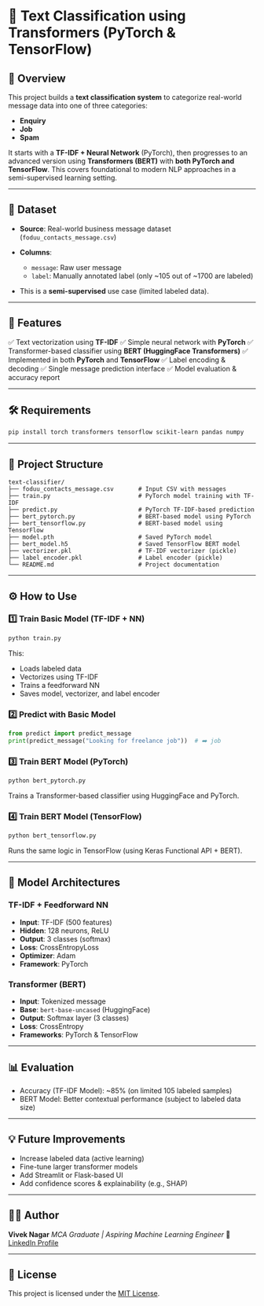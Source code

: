 # 🧠 Text Classification using Transformers (PyTorch & TensorFlow)

## 📌 Overview

This project builds a **text classification system** to categorize real-world message data into one of three categories:

* **Enquiry**
* **Job**
* **Spam**

It starts with a **TF-IDF + Neural Network** (PyTorch), then progresses to an advanced version using **Transformers (BERT)** with **both PyTorch and TensorFlow**. This covers foundational to modern NLP approaches in a semi-supervised learning setting.

---

## 📂 Dataset

* **Source**: Real-world business message dataset (`foduu_contacts_message.csv`)
* **Columns**:

  * `message`: Raw user message
  * `label`: Manually annotated label (only \~105 out of \~1700 are labeled)
* This is a **semi-supervised** use case (limited labeled data).

---

## 🚀 Features

✅ Text vectorization using **TF-IDF**
✅ Simple neural network with **PyTorch**
✅ Transformer-based classifier using **BERT (HuggingFace Transformers)**
✅ Implemented in both **PyTorch** and **TensorFlow**
✅ Label encoding & decoding
✅ Single message prediction interface
✅ Model evaluation & accuracy report

---

## 🛠️ Requirements

```bash
pip install torch transformers tensorflow scikit-learn pandas numpy
```

---

## 📁 Project Structure

```
text-classifier/
├── foduu_contacts_message.csv       # Input CSV with messages
├── train.py                         # PyTorch model training with TF-IDF
├── predict.py                       # PyTorch TF-IDF-based prediction
├── bert_pytorch.py                  # BERT-based model using PyTorch
├── bert_tensorflow.py               # BERT-based model using TensorFlow
├── model.pth                        # Saved PyTorch model
├── bert_model.h5                    # Saved TensorFlow BERT model
├── vectorizer.pkl                   # TF-IDF vectorizer (pickle)
├── label_encoder.pkl                # Label encoder (pickle)
└── README.md                        # Project documentation
```

---

## ⚙️ How to Use

### 1️⃣ Train Basic Model (TF-IDF + NN)

```bash
python train.py
```

This:

* Loads labeled data
* Vectorizes using TF-IDF
* Trains a feedforward NN
* Saves model, vectorizer, and label encoder

### 2️⃣ Predict with Basic Model

```python
from predict import predict_message
print(predict_message("Looking for freelance job"))  # ➡️ job
```

### 3️⃣ Train BERT Model (PyTorch)

```bash
python bert_pytorch.py
```

Trains a Transformer-based classifier using HuggingFace and PyTorch.

### 4️⃣ Train BERT Model (TensorFlow)

```bash
python bert_tensorflow.py
```

Runs the same logic in TensorFlow (using Keras Functional API + BERT).

---

## 🧠 Model Architectures

### TF-IDF + Feedforward NN

* **Input**: TF-IDF (500 features)
* **Hidden**: 128 neurons, ReLU
* **Output**: 3 classes (softmax)
* **Loss**: CrossEntropyLoss
* **Optimizer**: Adam
* **Framework**: PyTorch

### Transformer (BERT)

* **Input**: Tokenized message
* **Base**: `bert-base-uncased` (HuggingFace)
* **Output**: Softmax layer (3 classes)
* **Loss**: CrossEntropy
* **Frameworks**: PyTorch & TensorFlow

---

## 📊 Evaluation

* Accuracy (TF-IDF Model): \~85% (on limited 105 labeled samples)
* BERT Model: Better contextual performance (subject to labeled data size)

---

## 💡 Future Improvements

* Increase labeled data (active learning)
* Fine-tune larger transformer models
* Add Streamlit or Flask-based UI
* Add confidence scores & explainability (e.g., SHAP)

---

## 👨‍💻 Author

**Vivek Nagar**
*MCA Graduate | Aspiring Machine Learning Engineer*
🔗 [LinkedIn Profile](https://www.linkedin.com/in/vivek-nagar)

---

## 📜 License

This project is licensed under the [MIT License](LICENSE).


